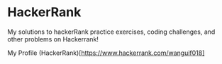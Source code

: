 # HackerRank
My solutions to hackerRank practice exercises, coding challenges, and other problems on Hackerrank!

My Profile
(HackerRank)[https://www.hackerrank.com/wanguif018]
